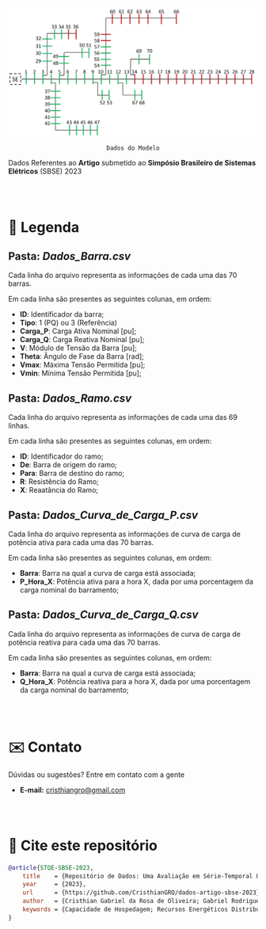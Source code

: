 <div align="center">
    <img src="../.github/Imagens/Modelo_Clusterizado.png" style="width: 60vw">
    
    Dados do Modelo
</div>

Dados Referentes ao **Artigo** submetido ao **Simpósio Brasileiro de Sistemas Elétricos** (SBSE) 2023

<br><br>

# 🔎 Legenda

## Pasta: _Dados_Barra.csv_

Cada linha do arquivo representa as informações de cada uma das 70 barras.

Em cada linha são presentes as seguintes colunas, em ordem:

- **ID**: Identificador da barra;
- **Tipo**: 1 (PQ) ou 3 (Referência)
- **Carga_P**: Carga Ativa Nominal [pu];
- **Carga_Q**: Carga Reativa Nominal [pu];
- **V**: Módulo de Tensão da Barra [pu];
- **Theta**: Ângulo de Fase da Barra [rad];
- **Vmax**: Máxima Tensão Permitida [pu];
- **Vmin**: Mínima Tensão Permitida [pu];

## Pasta: _Dados_Ramo.csv_

Cada linha do arquivo representa as informações de cada uma das 69 linhas.

Em cada linha são presentes as seguintes colunas, em ordem:

- **ID**: Identificador do ramo;
- **De**: Barra de origem do ramo;
- **Para**: Barra de destino do ramo;
- **R**: Resistência do Ramo;
- **X**: Reaatância do Ramo;

## Pasta: _Dados_Curva_de_Carga_P.csv_

Cada linha do arquivo representa as informações de curva de carga de potência ativa para cada uma das 70 barras.

Em cada linha são presentes as seguintes colunas, em ordem:

- **Barra**: Barra na qual a curva de carga está associada;
- **P_Hora_X**: Potência ativa para a hora X, dada por uma porcentagem da carga nominal do barramento;

## Pasta: _Dados_Curva_de_Carga_Q.csv_

Cada linha do arquivo representa as informações de curva de carga de potência reativa para cada uma das 70 barras.

Em cada linha são presentes as seguintes colunas, em ordem:

- **Barra**: Barra na qual a curva de carga está associada;
- **Q_Hora_X**: Potência reativa para a hora X, dada por uma porcentagem da carga nominal do barramento;

<br><br>

# ✉️ Contato

Dúvidas ou sugestões? Entre em contato com a gente
- **E-mail:** cristhiangro@gmail.com

<br><br>

# 💬 Cite este repositório

```bibtex
@article{STQE-SBSE-2023,
    title    = {Repositório de Dados: Uma Avaliação em Série-Temporal Quase-Estática da Capacidade de Hospedagem de Geração FV em Redes de Distribuição},
    year     = {2023},
    url      = {https://github.com/CristhianGRO/dados-artigo-sbse-2023},
    author   = {Cristhian Gabriel da Rosa de Oliveira; Gabriel Rodrigues Tremeschin},
    keywords = {Capacidade de Hospedagem; Recursos Energéticos Distribuídos; Redes de Distribuição; Sistemas Fotovoltaicos.},
}
```
